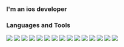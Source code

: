 ### I'm an ios developer

### Languages and Tools

<img src="https://img.shields.io/badge/Swift-7FFFD4?style=for-the-badge&logo=Swift&logoColor=black"/> <img src="https://img.shields.io/badge/UIkit-7FFFD4?style=for-the-badge&logo=UIkit&logoColor=black"/> <img src="https://img.shields.io/badge/Xcode-7FFFD4?style=for-the-badge&logo=Xcode&logoColor=black"/> <img src="https://img.shields.io/badge/Git-7FFFD4?style=for-the-badge&logo=Git&logoColor=black"/> <img src="https://img.shields.io/badge/Json-7FFFD4?style=for-the-badge&logo=Json&logoColor=black"/> <img src="https://img.shields.io/badge/Solid-7FFFD4?style=for-the-badge&logo=Solid&logoColor=black"/> <img src="https://img.shields.io/badge/ios-7FFFD4?style=for-the-badge&logo=Apple&logoColor=black"/> <img src="https://img.shields.io/badge/GCD-7FFFD4?style=for-the-badge&logo=&logoColor=black"/> <img src="https://img.shields.io/badge/ARC-7FFFD4?style=for-the-badge&logo=&logoColor=black"/> <img src="https://img.shields.io/badge/MVC-7FFFD4?style=for-the-badge&logo=&logoColor=black"/> <img src="https://img.shields.io/badge/VIPER-7FFFD4?style=for-the-badge&logo=&logoColor=black"/> <img src="https://img.shields.io/badge/API-7FFFD4?style=for-the-badge&logo=&logoColor=black"/> <img src="https://img.shields.io/badge/SnapKit-7FFFD4?style=for-the-badge&logo=&logoColor=black"/> <img src="https://img.shields.io/badge/Figma-7FFFD4?style=for-the-badge&logo=Figma&logoColor=black"/> <img src="https://img.shields.io/badge/Cocoapods-7FFFD4?style=for-the-badge&logo=Cocoapods&logoColor=black"/>

